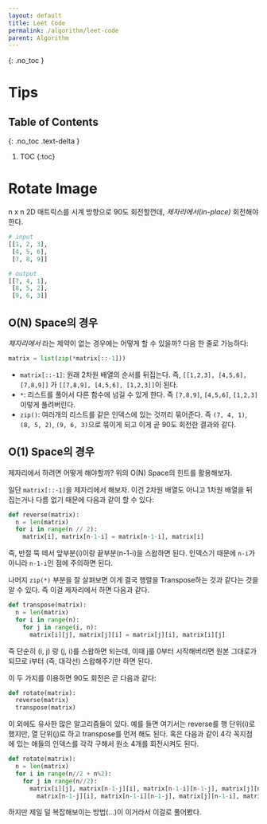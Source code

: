 ```yaml
---
layout: default
title: Leet Code
permalink: /algorithm/leet-code
parent: Algorithm
---
```


{: .no_toc }
# Tips
## Table of Contents
{: .no_toc .text-delta }

1. TOC
{:toc}

# Rotate Image

 n x n 2D 매트릭스를 시계 방향으로 90도 회전할껀데,
 *제자리에서(in-place)* 회전해야 한다.

```python
# input
[[1, 2, 3],
 [4, 5, 6],
 [7, 8, 9]]

# output
[[7, 4, 1],
 [8, 5, 2],
 [9, 6, 3]]
```

## O(N) Space의 경우
 *제자리에서* 라는 제약이 없는 경우에는 어떻게 할 수 있을까? 다음 한
 줄로 가능하다:

```python
matrix = list(zip(*matrix[::-1]))
```

 - `matrix[::-1]`: 원래 2차원 배열의 순서를 뒤집는다. 즉, `[[1,2,3],
   [4,5,6], [7,8,9]]` 가 `[[7,8,9], [4,5,6], [1,2,3]]`이 된다.
 - `*`: 리스트를 풀어서 다른 함수에 넘길 수 있게 한다. 즉 `[7,8,9]`,
   `[4,5,6]`, `[1,2,3]` 이렇게 풀려버린다.
 - `zip()`: 여러개의 리스트를 같은 인덱스에 있는 것끼리 묶어준다. 즉
   `(7, 4, 1)`, `(8, 5, 2)`, `(9, 6, 3)`으로 묶이게 되고 이게 곧 90도
   회전한 결과와 같다.

## O(1) Space의 경우
 제자리에서 하려면 어떻게 해야할까? 위의 O(N) Space의 힌트를
 활용해보자.

 일단 `matrix[::-1]`을 제자리에서 해보자. 이건 2차원 배열도 아니고
 1차원 배열을 뒤집는거나 다름 없기 때문에 다음과 같이 할 수 있다:

```python
def reverse(matrix):
  n = len(matrix)
  for i in range(n // 2):
    matrix[i], matrix[n-1-i] = matrix[n-1-i], matrix[i]
```

 즉, 반절 뚝 떼서 앞부분(i)이랑 끝부분(n-1-i)을 스왑하면
 된다. 인덱스기 때문에 `n-i`가 아니라 `n-1-i`인 점에 주의하면 된다.

 나머지 `zip(*)` 부분을 잘 살펴보면 이게 결국 행렬을 Transpose하는
 것과 같다는 것을 알 수 있다. 즉 이걸 제자리에서 하면 다음과 같다.

```python
def transpose(matrix):
  n = len(matrix)
  for i in range(n):
    for j in range(i, n):
      matrix[i][j], matrix[j][i] = matrix[j][i], matrix[i][j]
```

 즉 단순히 (i, j) 랑 (j, i)를 스왑하면 되는데, 이때 j를 0부터
 시작해버리면 원본 그대로가 되므로 i부터 (즉, 대각선) 스왑해주기만
 하면 된다.

 이 두 가지를 이용하면 90도 회전은 곧 다음과 같다:

```python
def rotate(matrix):
  reverse(matrix)
  transpose(matrix)
```

 이 외에도 유사한 많은 알고리즘들이 있다. 예를 들면 여기서는 reverse를
 행 단위(i)로 했지만, 열 단위(j)로 하고 transpose를 먼저 해도
 된다. 혹은 다음과 같이 4각 꼭지점에 있는 애들의 인덱스를 각각 구해서
 원소 4개를 회전시켜도 된다.

```python
def rotate(matrix):
  n = len(matrix)
  for i in range(n//2 + n%2):
    for j in range(n//2):
      matrix[i][j], matrix[n-1-j][i], matrix[n-1-i][n-1-j], matrix[j][n-1-i] = \
        matrix[n-1-j][i], matrix[n-1-i][n-1-j], matrix[j][n-1-i], matrix[i][j]
```

 하지만 제일 덜 복잡해보이는 방법(...)이 이거라서 이걸로 풀어봤다.
